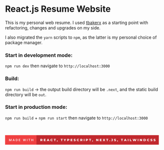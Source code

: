 # React.js Resume Website

This is my personal web resume. I used [tbakerx](https://github.com/tbakerx/react-resume-template) as a starting point 
with refactoring, changes and upgrades on my side.

I also migrated the `yarn` scripts to `npm`, as the latter is my personal choice of package manager.

### Start in development mode: 

`npm run dev` then navigate to `http://localhost:3000`

### Build: 

`npm run build` -> the output build directory will be `.next`, and the static build directory will be `out`.

### Start in production mode: 

`npm run build` + `npm run start` then navigate to `http://localhost:3000`

<br/><br/>
[![forthebadge](/src/images/made-with.svg)](https://forthebadge.com)
